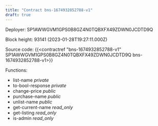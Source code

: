 ```yaml
---
title: "Contract bns-1674932852788-v1"
draft: true
---
```

Deployer: SP1AWWGVM1GPS0B8GZ4N0TQBXFX49ZDWN0JCDTD9Q


 



Block height: 93141 (2023-01-28T19:27:11.000Z)

Source code: {{<contractref "bns-1674932852788-v1" SP1AWWGVM1GPS0B8GZ4N0TQBXFX49ZDWN0JCDTD9Q bns-1674932852788-v1>}}

Functions:

* list-name _private_
* to-bool-response _private_
* change-price _public_
* purchase-name _public_
* unlist-name _public_
* get-current-name _read_only_
* get-listing _read_only_
* is-admin _read_only_
